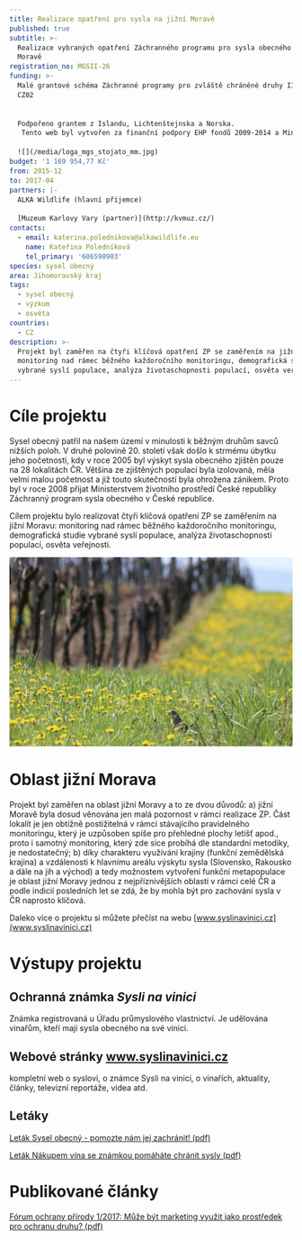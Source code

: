 ```yaml
---
title: Realizace opatření pro sysla na jižní Moravě
published: true
subtitle: >-
  Realizace vybraných opatření Záchranného programu pro sysla obecného na jižní
  Moravě
registration_no: MGSII-26
funding: >-
  Malé grantové schéma Záchranné programy pro zvláště chráněné druhy II Programu
  CZ02


  Podpořeno grantem z Islandu, Lichtenštejnska a Norska.
   Tento web byl vytvořen za finanční podpory EHP fondů 2009-2014 a Ministerstva životního prostředí. Za jeho obsah je výhradně odpovědná ALKA Wildlife,o.p.s. a nelze jej v žádném případě považovat za názor donora nebo Ministerstva životního prostředí.

  ![](/media/loga_mgs_stojato_mm.jpg)
budget: '1 169 954,77 Kč'
from: 2015-12
to: 2017-04
partners: |-
  ALKA Wildlife (hlavní příjemce)

  [Muzeum Karlovy Vary (partner)](http://kvmuz.cz/)
contacts:
  - email: katerina.polednikova@alkawildlife.eu
    name: Kateřina Poledníková
    tel_primary: '606598903'
species: sysel obecný
area: Jihomoravský kraj
tags:
  - sysel obecný
  - výzkum
  - osvěta
countries:
  - CZ
description: >-
  Projekt byl zaměřen na čtyři klíčová opatření ZP se zaměřením na jižní Moravu:
  monitoring nad rámec běžného každoročního monitoringu, demografická studie
  vybrané syslí populace, analýza životaschopnosti populací, osvěta veřejnosti.
---
```

# Cíle projektu

Sysel obecný patřil na našem území v minulosti k běžným druhům savců nižších poloh. V druhé polovině 20. století však došlo k strmému úbytku jeho početnosti, kdy v roce 2005 byl výskyt sysla obecného zjištěn pouze na 28 lokalitách ČR. Většina ze zjištěných populací byla izolovaná, měla velmi malou početnost a již touto skutečností byla ohrožena zánikem. Proto byl v roce 2008 přijat Ministerstvem životního prostředí České republiky Záchranný program sysla obecného v České republice. 

Cílem projektu bylo realizovat čtyři klíčová opatření ZP se zaměřením na jižní Moravu: monitoring nad rámec běžného každoročního monitoringu, demografická studie vybrané syslí populace, analýza životaschopnosti populací, osvěta veřejnosti.

![sysel ve vinici](/media/img_1168.jpg "sysel ve vinici")

# Oblast jižní Morava

Projekt byl zaměřen na oblast jižní Moravy a to ze dvou důvodů: a) jižní Moravě byla dosud věnována jen malá pozornost v rámci realizace ZP. Část lokalit je jen obtížně postižitelná v rámci stávajícího pravidelného monitoringu, který je uzpůsoben spíše pro přehledné plochy letišť apod., proto i samotný monitoring, který zde sice probíhá dle standardní metodiky, je nedostatečný; b) díky charakteru využívání krajiny (funkční zemědělská krajina) a vzdálenosti k hlavnímu areálu výskytu sysla (Slovensko, Rakousko a dále na jih a východ) a tedy možnostem vytvoření funkční metapopulace je oblast jižní Moravy jednou z nejpříznivějších oblastí v rámci celé ČR a podle indicií posledních let se zdá, že by mohla být pro zachování sysla v ČR naprosto klíčová.

Daleko více o projektu si můžete přečíst na webu [www.syslinavinici.cz](www.syslinavinici.cz)

# Výstupy projektu

## Ochranná známka _Sysli na vinici_

Známka registrovaná u Úřadu průmyslového vlastnictví. Je udělována vinařům, kteří mají sysla obecného na své vinici.

## Webové stránky [www.syslinavinici.cz ](www.syslinavinici.cz)

kompletní web o syslovi, o známce Sysli na vinici, o vinařích, aktuality, články, televizní reportáže, videa atd. 

## Letáky

[Leták Sysel obecný - pomozte nám jej zachránit! (pdf)](/media/letak_sysel_Pomozte_chranit.pdf)

[Leták Nákupem vína se známkou pomáháte chránit sysly (pdf)](/media/letak_sysel_znamka.pdf)

# Publikované články

[Fórum ochrany přírody 1/2017: Může být marketing využit jako prostředek pro ochranu druhu? (pdf)](/media/11_marketing_ochrana_druhu.pdf)
